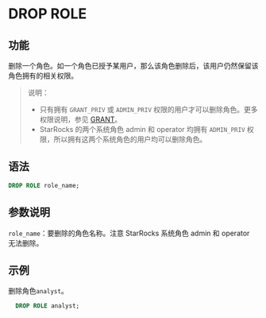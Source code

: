 # DROP ROLE

## 功能

删除一个角色。如一个角色已授予某用户，那么该角色删除后，该用户仍然保留该角色拥有的相关权限。

> 说明：
>
> - 只有拥有 `GRANT_PRIV` 或 `ADMIN_PRIV` 权限的用户才可以删除角色。更多权限说明，参见 [GRANT](/sql-reference/sql-statements/account-management/GRANT.md)。
> - StarRocks 的两个系统角色 admin 和 operator 均拥有 `ADMIN_PRIV` 权限，所以拥有这两个系统角色的用户均可以删除角色。

## 语法

```SQL
DROP ROLE role_name;
```

## 参数说明

`role_name`：要删除的角色名称。注意 StarRocks 系统角色 admin 和 operator 无法删除。

## 示例

删除角色`analyst`。

```SQL
  DROP ROLE analyst;
```
